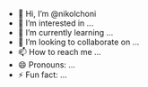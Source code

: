 - 👋 Hi, I’m @nikolchoni
- 👀 I’m interested in ...
- 🌱 I’m currently learning ...
- 💞️ I’m looking to collaborate on ...
- 📫 How to reach me ...
- 😄 Pronouns: ...
- ⚡ Fun fact: ...

<!---
nikolchoni/nikolchoni is a ✨ special ✨ repository because its `README.md` (this file) appears on your GitHub profile.
You can click the Preview link to take a look at your changes.
--->
